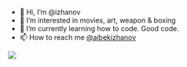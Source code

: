 - 👋 Hi, I’m @izhanov
- 👀 I’m interested in movies, art, weapon & boxing
- 🌱 I’m currently learning how to code. Good code.
- 📫 How to reach me [@aibekizhanov](https://t.me/aibekizhanov)


 ![](https://www.codewars.com/users/Aybek/badges/small)

<!---
izhanov/izhanov is a ✨ special ✨ repository because its `README.md` (this file) appears on your GitHub profile.
You can click the Preview link to take a look at your changes.
--->
